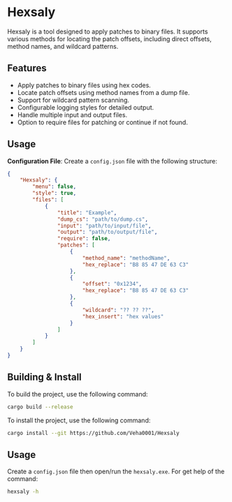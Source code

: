 # Hexsaly

Hexsaly is a tool designed to apply patches to binary files. It supports various methods for locating the patch offsets, including direct offsets, method names, and wildcard patterns.

## Features

- Apply patches to binary files using hex codes.
- Locate patch offsets using method names from a dump file.
- Support for wildcard pattern scanning.
- Configurable logging styles for detailed output.
- Handle multiple input and output files.
- Option to require files for patching or continue if not found.

## Usage

**Configuration File**: Create a `config.json` file with the following structure:

```json
{
    "Hexsaly": {
        "menu": false,
        "style": true,
        "files": [
            {
                "title": "Example",
                "dump_cs": "path/to/dump.cs",
                "input": "path/to/input/file",
                "output": "path/to/output/file",
                "require": false,
                "patches": [
                    {
                        "method_name": "methodName",
                        "hex_replace": "B8 85 47 DE 63 C3"
                    },
                    {
                        "offset": "0x1234",
                        "hex_replace": "B8 85 47 DE 63 C3"
                    },
                    {
                        "wildcard": "?? ?? ??",
                        "hex_insert": "hex values"
                    }
                ]
            }
        ]
    }
}
```

## Building & Install

To build the project, use the following command:

```sh
cargo build --release
```

To install the project, use the following command:

```sh
cargo install --git https://github.com/Veha0001/Hexsaly
```

## Usage

Create a `config.json` file then open/run the `hexsaly.exe`.
For get help of the command:

```sh
hexsaly -h
```
